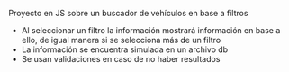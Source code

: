 Proyecto en JS sobre un buscador de vehículos en base a filtros
- Al seleccionar un filtro la información mostrará información en base a ello, de igual manera si se selecciona más de un filtro
- La información se encuentra simulada en un archivo db 
- Se usan validaciones en caso de no haber resultados